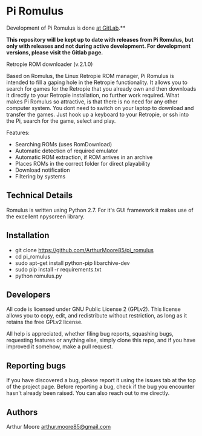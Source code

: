 # Pi Romulus

Development of Pi Romulus is done [at GitLab](https://gitlab.com/arthurmoore85/pi_romulus).**

**This repository will be kept up to date with releases from Pi Romulus, but only with releases and not during active development. For development versions, please visit the Gitlab page.**

Retropie ROM downloader (v.2.1.0)

Based on Romulus, the Linux Retropie ROM manager, Pi Romulus is intended to fill a gaping hole
in the Retropie functionality.
It allows you to search for games for the Retropie that you already own and then downloads it
directly to your Retropie installation, no further work required.
What makes Pi Romulus so attractive, is that there is no need for any other computer system.
You dont need to switch on your laptop to download and transfer the games. Just hook up a
keyboard to your Retropie, or ssh into the Pi, search for the game, select and play.

Features:
* Searching ROMs (uses RomDownload)
* Automatic detection of required emulator
* Automatic ROM extraction, if ROM arrives in an archive
* Places ROMs in the correct folder for direct playability
* Download notification
* Filtering by systems

Technical Details
-----------------
Romulus is written using Python 2.7.
For it's GUI framework it makes use of the excellent npyscreen library.

## Installation

- git clone https://github.com/ArthurMoore85/pi_romulus
- cd pi_romulus
- sudo apt-get install python-pip libarchive-dev
- sudo pip install -r requirements.txt
- python romulus.py

## Developers

All code is licensed under GNU Public License 2 (GPLv2). This license allows you to copy, edit, and redistribute without restriction, as long as it retains the free GPLv2 license.

All help is appreciated, whether filing bug reports, squashing bugs, requesting features or anything else, simply clone this repo, and if you have improved it somehow, make a pull request.

## Reporting bugs

If you have discovered a bug, please report it using the issues tab at the top of the project page.
Before reporting a bug, check if the bug you encounter hasn't already been raised.
You can also reach out to me directly.

## Authors

Arthur Moore <arthur.moore85@gmail.com>
